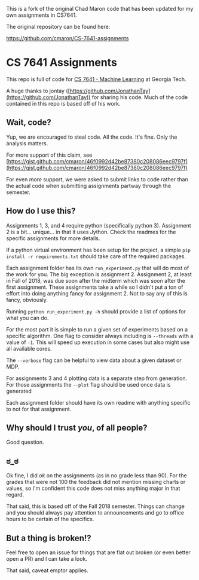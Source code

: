 This is a fork of the original Chad Maron code that has been updated for my own assignments in CS7641.

The original repository can be found here:

https://github.com/cmaron/CS-7641-assignments


# CS 7641 Assignments

This repo is full of code for [CS 7641 - Machine Learning](https://www.omscs.gatech.edu/cs-7641-machine-learning) at Georgia Tech. 

A huge thanks to jontay ([https://github.com/JonathanTay](https://github.com/JonathanTay)) for sharing his code. Much of the code contained in this repo is based off of his work.

## Wait, code?

Yup, we are encouraged to steal code. All the code. It's fine. Only the analysis matters.

For more support of this claim, see [https://gist.github.com/cmaron/46f0992d42be87380c208086eec9797f](https://gist.github.com/cmaron/46f0992d42be87380c208086eec9797f)

For even _more_ support, we were asked to submit links to code rather than the actual code when submitting assignments partway through the semester.

## How do I use this?

Assignments 1, 3, and 4 require python (specifically python 3). Assignment 2 is a bit... unique... in that it uses Jython. Check the readmes for the specific assignments for more details. 

If a python virtual environment has been setup for the project, a simple `pip install -r requirements.txt` should take care of the required packages.

Each assignment folder has its own `run_experiment.py` that will do most of the work for you. The big exception is assignment 2. Assignment 2, at least in Fall of 2018, was due soon after the midterm which was soon after the first assignment. These assignments take a while so I didn't put a ton of effort into doing anything fancy for assignment 2. Not to say any of this is fancy, obviously.

Running `python run_experiment.py -h` should provide a list of options for what you can do.

For the most part it is simple to run a given set of experiments based on a specific algorithm. One flag to consider always including is `--threads` with a value of `-1`. This will speed up execution in some cases but also might use all available cores.

The `--verbose` flag can be helpful to view data about a given dataset or MDP.

For assignments 3 and 4 plotting data is a separate step from generation. For those assignments the `--plot` flag should be used once data is generated

Each assignment folder should have its own readme with anything specific to not for that assignment.

## Why should I trust _you_, of all people?

Good question.

## ಠ_ಠ

Ok fine, I did _ok_ on the assignments (as in no grade less than 90). For the grades that were not 100 the feedback did not mention missing charts or values, so I'm confident this code does not miss anything major in that regard. 

That said, this is based off of the Fall 2018 semester. Things can change and you should always pay attention to announcements and go to office hours to be certain of the specifics. 

## But a thing is broken!?

Feel free to open an issue for things that are flat out broken (or even better open a PR) and I can take a look.

That said, caveat emptor applies. 
